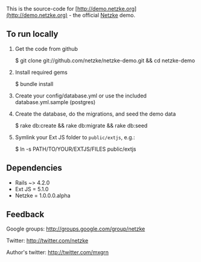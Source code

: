 This is the source-code for [http://demo.netzke.org](http://demo.netzke.org) - the official [Netzke](http://netzke.org) demo.

## To run locally

1. Get the code from github

    $ git clone git://github.com/netzke/netzke-demo.git && cd netzke-demo

2. Install required gems

    $ bundle install

3. Create your config/database.yml or use the included database.yml.sample (postgres)

4. Create the database, do the migrations, and seed the demo data

    $ rake db:create && rake db:migrate && rake db:seed

5. Symlink your Ext JS folder to `public/extjs`, e.g.:

    $ ln -s PATH/TO/YOUR/EXTJS/FILES public/extjs

## Dependencies

* Rails ~> 4.2.0
* Ext JS = 5.1.0
* Netzke = 1.0.0.0.alpha

## Feedback

Google groups: http://groups.google.com/group/netzke

Twitter: http://twitter.com/netzke

Author's twitter: http://twitter.com/mxgrn
